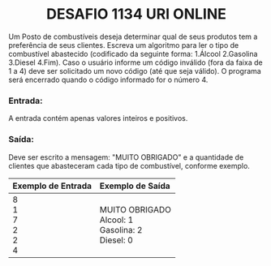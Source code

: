 <center><h1>DESAFIO 1134 URI ONLINE</h1></center>

Um Posto de combustíveis deseja determinar qual de seus produtos tem a preferência de seus clientes. Escreva um algoritmo para ler o tipo de combustível abastecido (codificado da seguinte forma: 1.Álcool 2.Gasolina 3.Diesel 4.Fim). Caso o usuário informe um código inválido (fora da faixa de 1 a 4) deve ser solicitado um novo código (até que seja válido). O programa será encerrado quando o código informado for o número 4.

<h3>Entrada:</h3>

A entrada contém apenas valores inteiros e positivos.

<h3>Saída:</h3>

Deve ser escrito a mensagem: "MUITO OBRIGADO" e a quantidade de clientes que abasteceram cada tipo de combustível, conforme exemplo.



| Exemplo de Entrada                   | Exemplo de Saída                                             |
| ------------------------------------ | :----------------------------------------------------------- |
| 8<br />1<br />7<br />2<br />2<br />4 | MUITO OBRIGADO<br />Alcool: 1<br />Gasolina: 2<br />Diesel: 0 |


